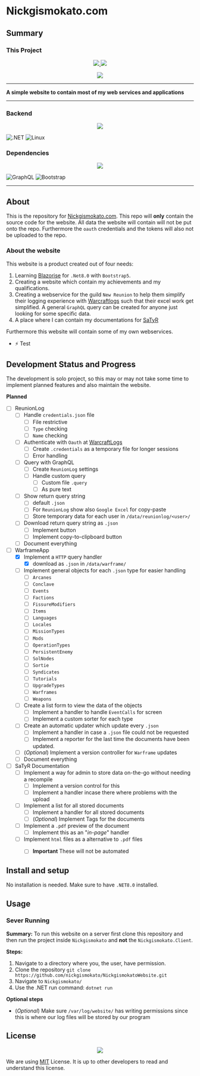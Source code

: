 # Nickgismokato.com
## Summary
### This Project
<p align="center">
	<a href="./VERSION">
		<img src="https://img.shields.io/badge/Version-0.2.0-informational"/>
	</a>
	<a href="#">
		<img src="https://img.shields.io/badge/Last_Updated-10/12/24-informational"/>
	</a>
</p>
<p align="center">
	<a href="./LICENSE">
		<img src="https://img.shields.io/github/license/Ileriayo/markdown-badges?style=for-the-badge"/>
	</a>
</p>

___

**A simple website to contain most of my web services and applications**

---

### Backend
<!--https://github.com/tandpfun/skill-icons?tab=readme-ov-file-->
<p align="center">
	<a href="nickgismokato.com">
		<img src="https://skillicons.dev/icons?i=cs,html,css,dotnet&perline=5"/>
	</a>
</p>



<!--https://github.com/progfay/shields-with-icon-->
![.NET](https://img.shields.io/static/v1?style=for-the-badge&message=8.0&color=512BD4&logo=.NET&logoColor=FFFFFF&label=.NET)
![Linux](https://img.shields.io/static/v1?style=for-the-badge&message=Linux%20Development&color=222222&logo=Linux&logoColor=FCC624&label=)


### Dependencies
<p align="center">
	<a href="nickgismokato.com">
		<img src="https://skillicons.dev/icons?i=graphql,bootstrap&perline=5"/>
	</a>
</p>

![GraphQL](https://img.shields.io/static/v1?style=for-the-badge&message=GraphQL&color=E10098&logo=GraphQL&logoColor=FFFFFF&label=)
![Bootstrap](https://img.shields.io/static/v1?style=for-the-badge&message=V5&color=7952B3&logo=Bootstrap&logoColor=FFFFFF&label=Bootstrap)

---

## About

This is the repository for [Nickgismokato.com](https://nickgismokato.com). This repo will **only** contain the source code for the website. All data the website will contain will not be put onto the repo. Furthermore the `oauth` credentials and the tokens will also not be uploaded to the repo.

### About the website

This website is a product created out of four needs:

1. Learning [Blazorise](https://blazorise.com/) for `.Net8.0` with `Bootstrap5`.
2. Creating a website which contain my achievements and my qualifications.
3. Creating a webservice for the guild `New Reunion` to help them simplify their logging experience with [Warcraftlogs](https://warcraftlogs.com) such that their excel work get simplified. A general `GraphQL` query can be created for anyone just looking for some specific data.
4. A place where I can contain my documentations for [SaTyR](https://www.satyr.dk/)

Furthermore this website will contain some of my own webservices. 

- :zap: Test

## Development Status and Progress

The development is solo project, so this may or may not take some time to implement planned features and also maintain the website.

**Planned**
- [ ] ReunionLog
  - [ ] Handle `credentials.json` file
    - [ ] File restrictive
    - [ ] `Type` checking
    - [ ] `Name` checking
  - [ ] Authenticate with `Oauth` at [WarcraftLogs](https://warcraftlogs.com)
    - [ ] Create `.credentials` as a temporary file for longer sessions
    - [ ] Error handling
  - [ ] Query with GraphQL
    - [ ] Create `ReunionLog` settings
    - [ ] Handle custom query
      - [ ] Custom file `.query`
      - [ ] As pure text
  - [ ] Show return query string
    - [ ] default `.json`
    - [ ] For `ReunionLog` show also `Google Excel` for copy-paste
    - [ ] Store temporary data for each user in `/data/reunionlog/<user>/`
  - [ ] Download return query string as `.json`
    - [ ] Implement button
    - [ ] Implement copy-to-clipboard button
  - [ ] Document everything
- [ ] WarframeApp
  - [x] Implement a `HTTP` query handler
    - [x] download as `.json` in `/data/warframe/`
  - [ ] Implement general objects for each `.json` type for easier handling
    - [ ] `Arcanes`
    - [ ] `Conclave`
    - [ ] `Events`
    - [ ] `Factions`
    - [ ] `FissureModifiers`
    - [ ] `Items`
    - [ ] `Languages`
    - [ ] `Locales`
    - [ ] `MissionTypes`
    - [ ] `Mods`
    - [ ] `OperationTypes`
    - [ ] `PersistentEnemy`
    - [ ] `SolNodes`
    - [ ] `Sortie`
    - [ ] `Syndicates`
    - [ ] `Tutorials`
    - [ ] `UpgradeTypes`
    - [ ] `Warframes`
    - [ ] `Weapons`
  - [ ] Create a list form to view the data of the objects
    - [ ] Implement a handler to handle `EventCalls` for screen
    - [ ] Implement a custom sorter for each type
  - [ ] Create an automatic updater which update every `.json`
    - [ ] Implement a handler in case a `.json` file could not be requested
    - [ ] Implement a reporter for the last time the documents have been updated.
  - [ ] (*Optional*) Implement a version controller for `Warframe` updates
  - [ ] Document everything
- [ ] SaTyR Documentation
  - [ ] Implement a way for admin to store data on-the-go without needing a recompile
    - [ ] Implement a version control for this
    - [ ] Implement a handler incase there where problems with the upload
  - [ ] Implement a list for all stored documents
    - [ ] Implement a handler for all stored documents
    - [ ] (*Optional*) Implement Tags for the documents
  - [ ] Implement a `.pdf` preview of the document
    - [ ] Implement this as an "*in-page*" handler
  - [ ] Implement `html` files as a alternative to `.pdf` files
    - [ ] **Important** These will not be automated


## Install and setup

No installation is needed. Make sure to have `.NET8.0` installed.
## Usage

### Sever Running

**Summary:** To run this website on a server first clone this repository and then run the project inside `Nickgismokato` and **not** the `Nickgismokato.Client`.

**Steps:**

1. Navigate to a directory where you, the user, have permission.
2. Clone the repository `git clone https://github.com/nickgismokato/NickgismokatoWebsite.git`
3. Navigate to `Nickgismokato/`
4. Use the .NET run command: `dotnet run`

**Optional steps**
- (*Optional*) Make sure `/var/log/website/` has writing permissions since this is where our log files will be stored by our program

## License
<p align="center">
	<a href="./LICENSE">
		<img src="https://img.shields.io/github/license/Ileriayo/markdown-badges?style=for-the-badge"/>
	</a>
</p>

We are using [MIT](./LICENSE) License. It is up to other developers to read and understand this license.